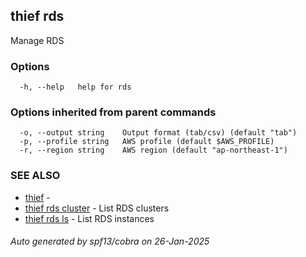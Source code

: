 ## thief rds

Manage RDS

### Options

```
  -h, --help   help for rds
```

### Options inherited from parent commands

```
  -o, --output string    Output format (tab/csv) (default "tab")
  -p, --profile string   AWS profile (default $AWS_PROFILE)
  -r, --region string    AWS region (default "ap-northeast-1")
```

### SEE ALSO

* [thief](thief.md)	 - 
* [thief rds cluster](thief_rds_cluster.md)	 - List RDS clusters
* [thief rds ls](thief_rds_ls.md)	 - List RDS instances

###### Auto generated by spf13/cobra on 26-Jan-2025

